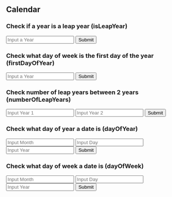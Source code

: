 ## Calendar
<p id="test"></p>

<script>

function getYear(){
    let inputYear = document.getElementById("inputYear").value;
    return inputYear;
}

function getYear2(){
    let inputYear2 = document.getElementById("inputYear2").value;
    return inputYear2;
}

function getYear3(){
    let inputYear3 = document.getElementById("inputYear3").value;
    return inputYear3;
}

function getYear4(){
    let inputYear4 = document.getElementById("inputYear4").value;
    return inputYear4;
}

function getYear5(){
    let inputYear5 = document.getElementById("inputYear5").value;
    return inputYear5;
}

function getMonth(){
    let inputMonth = document.getElementById("inputMonth").value;
    return inputMonth;
}

function getDay(){
    let inputDay = document.getElementById("inputDay").value;
    return inputDay;
}

function getYear6(){
    let inputYear6 = document.getElementById("inputYear6").value;
    return inputYear6;
}

function getMonth2(){
    let inputMonth2 = document.getElementById("inputMonth2").value;
    return inputMonth2;
}

function getDay2(){
    let inputDay2 = document.getElementById("inputDay2").value;
    return inputDay2;
}

function isLeapYear(year) {
    result = document.getElementById("isLeapYearResult");

    // Fetch data from API
    fetch('https://sarayu.tk/api/calendar/isLeapYear/' + year)
    .then(response => response.json())
    .then(data => {

        console.log(data);

        result.innerHTML = "Is " + year + " a leap year: " + data.isLeapYear;

    })
}

function firstDayOfYear(year) {
    result = document.getElementById("firstDayOfYearResult");

    // Fetch data from API
    fetch('https://sarayu.tk/api/calendar/firstDayOfYear/' + year)
    .then(response => response.json())
    .then(data => {

        console.log(data);

        result.innerHTML = "Week day of first day of " + year + ": " + data.firstDayOfYear;

    })
}

function numberOfLeapYears(year, year2) {
    result = document.getElementById("numberOfLeapYearsResult");

    // Fetch data from API
    fetch('https://sarayu.tk/api/calendar/numberOfLeapYears/' + year + '/'+ year2)
    .then(response => response.json())
    .then(data => {

        console.log(data);

        result.innerHTML = "Number of leap years between  " + year + " and " + year2 + ": " + data.numberOfLeapYears;

    })
}

function dayOfYear(month, day, year) {
    result = document.getElementById("dayOfYearResult");

    // Fetch data from API
    fetch('https://sarayu.tk/api/calendar/dayOfYear/' + month + '/'+ day + '/' + year)
    .then(response => response.json())
    .then(data => {

        console.log(data);

        result.innerHTML = "Day of year of  " + month + "/" + day + "/" + "/" + year + ": " +data.dayOfYear;

    })
}

function dayOfWeek(month, day, year) {
    result = document.getElementById("dayOfWeekResult");

    // Fetch data from API
    fetch('https://sarayu.tk/api/calendar/dayOfWeek/' + month + '/'+ day + '/' + year)
    .then(response => response.json())
    .then(data => {

        console.log(data);

        result.innerHTML = "Day of week of  " + month + "/" + day + "/" + "/" + year + ": " +data.dayOfWeek;

    })
}


</script>

### Check if a year is a leap year (isLeapYear)
<input id="inputYear" placeholder="Input a Year">
<button onclick="isLeapYear(getYear())">Submit</button>
<p id="isLeapYearResult"></p>

### Check what day of week is the first day of the year (firstDayOfYear)
<input id="inputYear2" placeholder="Input a Year">
<button onclick="firstDayOfYear(getYear2())">Submit</button>
<p id="firstDayOfYearResult"></p>

### Check number of leap years between 2 years (numberOfLeapYears)
<input id="inputYear3" placeholder="Input Year 1">
<input id="inputYear4" placeholder="Input Year 2">
<button onclick="numberOfLeapYears(getYear3(), getYear4())">Submit</button>
<p id="numberOfLeapYearsResult"></p>

### Check what day of year a date is (dayOfYear)
<input id="inputMonth" placeholder="Input Month">
<input id="inputDay" placeholder="Input Day">
<input id="inputYear5" placeholder="Input Year">
<button onclick="dayOfYear(getMonth(), getDay(), getYear5())">Submit</button>
<p id="dayOfYearResult"></p>

### Check what day of week a date is (dayOfWeek)
<input id="inputMonth2" placeholder="Input Month">
<input id="inputDay2" placeholder="Input Day">
<input id="inputYear6" placeholder="Input Year">
<button onclick="dayOfWeek(getMonth2(), getDay2(), getYear6())">Submit</button>
<p id="dayOfWeekResult"></p>